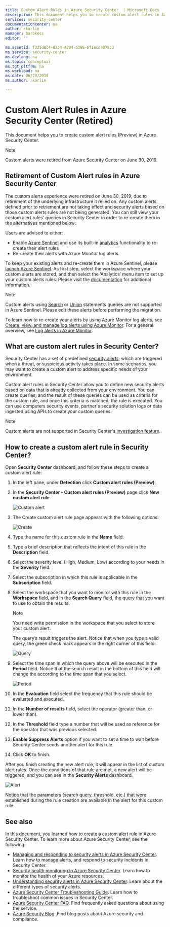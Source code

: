 ```yaml
---
title: Custom Alert Rules in Azure Security Center  | Microsoft Docs
description: This document helps you to create custom alert rules in Azure Security Center.
services: security-center
documentationcenter: na
author: rkarlin
manager: barbkess
editor: ''

ms.assetid: f335d8c4-0234-4304-b386-6f1ecda07833
ms.service: security-center
ms.devlang: na
ms.topic: conceptual
ms.tgt_pltfrm: na
ms.workload: na
ms.date: 06/29/2018
ms.author: rkarlin

---
```

# Custom Alert Rules in Azure Security Center (Retired)
This document helps you to create custom alert rules (Preview) in Azure Security Center.

> [!NOTE]
> Custom alerts were retired from Azure Security Center on June 30, 2019. 

## Retirement of Custom Alert rules in Azure Security Center

The custom alerts experience were retired on June 30, 2019, due to retirement of the underlying infrastructure it relied on. Any custom alerts defined prior to retriement are not taking effect and security alerts based on those custom alerts rules are not being generated. You can still view your custom alert rules' queries in Security Center in order to re-create them in the alternatives mentioned below:

Users are advised to either:
- Enable [Azure Sentinel](https://azure.microsoft.com/services/azure-sentinel/) and use its built-in [analytics](https://docs.microsoft.com/azure/sentinel/tutorial-detect-threats) functionality to re-create their alert rules
- Re-create their alerts with Azure Monitor log alerts
                                     
To keep your existing alerts and re-create them in Azure Sentinel, please [launch Azure Sentinel](https://portal.azure.com/#create/Microsoft.ASI/preview). As first step, select the workspace where your custom alerts are stored, and then select the ‘Analytics’ menu item to set up your custom alerts rules. Please visit the [documentation](https://docs.microsoft.com/azure/sentinel/tutorial-detect-threats) for additional information.

> [!NOTE]
> Custom alerts using [Search](https://docs.microsoft.com/azure/azure-monitor/log-query/search-queries) or [Union](https://docs-analytics-eus.azurewebsites.net/queryLanguage/query_language_unionoperator.html) statements queries are not supported in Azure Sentinel. Please edit these alerts before performing the migration.

To learn how to re-create your alerts by using Azure Monitor log alerts, see [Create, view, and manage log alerts using Azure Monitor](https://docs.microsoft.com/azure/azure-monitor/platform/alerts-log). For a general overview, see [Log alerts in Azure Monitor](https://docs.microsoft.com/azure/azure-monitor/platform/alerts-unified-log).

## What are custom alert rules in Security Center?

Security Center has a set of predefined [security alerts](https://docs.microsoft.com/azure/security-center/security-center-managing-and-responding-alerts), which are triggered when a threat, or suspicious activity takes place. In some scenarios, you may want to create a custom alert to address specific needs of your environment.

Custom alert rules in Security Center allow you to define new security alerts based on data that is already collected from your environment. You can create queries, and the result of these queries can be used as criteria for the custom rule, and once this criteria is matched, the rule is executed. You can use computers security events, partner's security solution logs or data ingested using APIs to create your custom queries.

> [!NOTE]
> Custom alerts are not supported in Security Center's [investigation feature](security-center-investigation.md).
>
>

## How to create a custom alert rule in Security Center?

Open **Security Center** dashboard, and follow these steps to create a custom alert rule:

1.	In the left pane, under **Detection** click **Custom alert rules (Preview)**.
2.	In the **Security Center – Custom alert rules (Preview)** page click **New custom alert rule**.

	![Custom alert](./media/security-center-custom-alert/security-center-custom-alert-fig1.png)

3.	The Create custom alert rule page appears with the following options:

	![Create](./media/security-center-custom-alert/security-center-custom-alert-fig2.png)

4.	Type the name for this custom rule in the **Name** field.
5.	Type a brief description that reflects the intent of this rule in the **Description** field.
6.	Select the severity level (High, Medium, Low) according to your needs in the **Severity** field.
7.	Select the subscription in which this rule is applicable in the **Subscription** field.
8.	Select the workspace that you want to monitor with this rule in the **Workspace** field, and in the **Search Query** field, the query that you want to use to obtain the results.

    > [!NOTE]
    > You need write permission in the workspace that you select to store your custom alert.
    >
    >

    The query’s result triggers the alert. Notice that when you type a valid query, the green check mark appears in the right corner of this field:

	![Query](./media/security-center-custom-alert/security-center-custom-alert-fig3.png)

10.	Select the time span in which the query above will be executed in the **Period** field. Notice that the search result in the bottom of this field will change the according to the time span that you select.

	![Period](./media/security-center-custom-alert/security-center-custom-alert-fig4.png)

11.	In the **Evaluation** field select the frequency that this rule should be evaluated and executed.
12.	In the **Number of results** field, select the operator (greater than, or lower than).
13.	In the **Threshold** field type a number that will be used as reference for the operator that was previous selected.
14.	**Enable Suppress Alerts** option if you want to set a time to wait before Security Center sends another alert for this rule.
15.	Click **OK** to finish.

After you finish creating the new alert rule, it will appear in the list of custom alert rules. Once the conditions of that rule are met, a new alert will be triggered, and you can see in the **Security Alerts** dashboard.

![Alert](./media/security-center-custom-alert/security-center-custom-alert-fig5.png)

Notice that the parameters (search query, threshold, etc.) that were established during the rule creation are available in the alert for this custom rule.

## See also
In this document, you learned how to create a custom alert rule in Azure Security Center. To learn more about Azure Security Center, see the following:

* [Managing and responding to security alerts in Azure Security Center](https://docs.microsoft.com/azure/security-center/security-center-managing-and-responding-alerts). Learn how to manage alerts, and respond to security incidents in Security Center.
* [Security health monitoring in Azure Security Center](security-center-monitoring.md). Learn how to monitor the health of your Azure resources.
* [Understanding security alerts in Azure Security Center](https://docs.microsoft.com/azure/security-center/security-center-alerts-type). Learn about the different types of security alerts.
* [Azure Security Center Troubleshooting Guide](https://docs.microsoft.com/azure/security-center/security-center-troubleshooting-guide). Learn how to troubleshoot common issues in Security Center.
* [Azure Security Center FAQ](security-center-faq.md). Find frequently asked questions about using the service.
* [Azure Security Blog](https://blogs.msdn.com/b/azuresecurity/). Find blog posts about Azure security and compliance.
